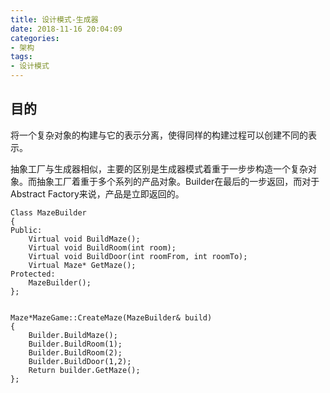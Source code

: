 ```yaml
---
title: 设计模式-生成器
date: 2018-11-16 20:04:09
categories:
- 架构
tags:
- 设计模式
---
```

## 目的

将一个复杂对象的构建与它的表示分离，使得同样的构建过程可以创建不同的表示。

抽象工厂与生成器相似，主要的区别是生成器模式着重于一步步构造一个复杂对象。而抽象工厂着重于多个系列的产品对象。Builder在最后的一步返回，而对于Abstract Factory来说，产品是立即返回的。
```
Class MazeBuilder
{
Public:
    Virtual void BuildMaze();
    Virtual void BuildRoom(int room);
    Virtual void BuildDoor(int roomFrom, int roomTo);
    Virtual Maze* GetMaze();
Protected:
    MazeBuilder();
};


Maze*MazeGame::CreateMaze(MazeBuilder& build)
{
    Builder.BuildMaze();
    Builder.BuildRoom(1);
    Builder.BuildRoom(2);
    Builder.BuildDoor(1,2);
    Return builder.GetMaze();
};
```
